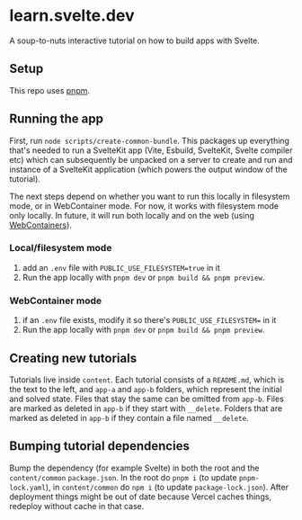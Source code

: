 # learn.svelte.dev

A soup-to-nuts interactive tutorial on how to build apps with Svelte.

## Setup

This repo uses [pnpm](https://pnpm.io/).

## Running the app

First, run `node scripts/create-common-bundle`. This packages up everything that's needed to run a SvelteKit app (Vite, Esbuild, SvelteKit, Svelte compiler etc) which can subsequently be unpacked on a server to create and run and instance of a SvelteKit application (which powers the output window of the tutorial).

The next steps depend on whether you want to run this locally in filesystem mode, or in WebContainer mode. For now, it works with filesystem mode only locally. In future, it will run both locally and on the web (using [WebContainers](https://blog.stackblitz.com/posts/introducing-webcontainers/)).

### Local/filesystem mode

1. add an `.env` file with `PUBLIC_USE_FILESYSTEM=true` in it
2. Run the app locally with `pnpm dev` or `pnpm build && pnpm preview`.

### WebContainer mode

1. if an `.env` file exists, modify it so there's `PUBLIC_USE_FILESYSTEM=` in it
2. Run the app locally with `pnpm dev` or `pnpm build && pnpm preview`.

## Creating new tutorials

Tutorials live inside `content`. Each tutorial consists of a `README.md`, which is the text to the left, and `app-a` and `app-b` folders, which represent the initial and solved state. Files that stay the same can be omitted from `app-b`. Files are marked as deleted in `app-b` if they start with `__delete`. Folders that are marked as deleted in `app-b` if they contain a file named `__delete`.

## Bumping tutorial dependencies

Bump the dependency (for example Svelte) in both the root and the `content/common` `package.json`. In the root do `pnpm i` (to update `pnpm-lock.yaml`), in `content/common` do `npm i` (to update `package-lock.json`). After deployment things might be out of date because Vercel caches things, redeploy without cache in that case.

